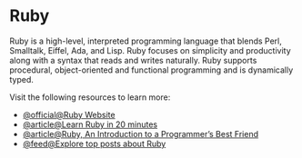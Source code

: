 # Ruby

Ruby is a high-level, interpreted programming language that blends Perl, Smalltalk, Eiffel, Ada, and Lisp. Ruby focuses on simplicity and productivity along with a syntax that reads and writes naturally. Ruby supports procedural, object-oriented and functional programming and is dynamically typed.

Visit the following resources to learn more:

- [@official@Ruby Website](https://www.ruby-lang.org/en/)
- [@article@Learn Ruby in 20 minutes](https://www.ruby-lang.org/en/documentation/quickstart/)
- [@article@Ruby, An Introduction to a Programmer’s Best Friend](https://thenewstack.io/ruby-a-programmers-best-friend/)
- [@feed@Explore top posts about Ruby](https://app.daily.dev/tags/ruby?ref=roadmapsh)
